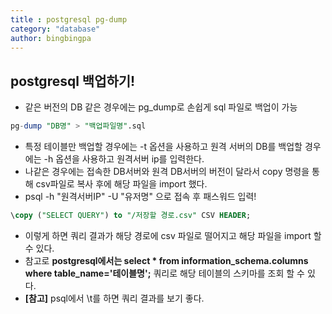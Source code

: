 ```yaml
---
title : postgresql pg-dump
category: "database"
author: bingbingpa
---
```


##  postgresql 백업하기!

- 같은 버전의 DB 같은 경우에는 pg_dump로 손쉽게 sql 파일로 백업이 가능
~~~ sql
pg-dump "DB명" > "백업파일명".sql
~~~
- 특정 테이블만 백업할 경우에는 -t 옵션을 사용하고 원격 서버의 DB를 백업할 경우에는 -h 옵션을 사용하고 원격서버 ip를 입력한다.
- 나같은 경우에는 접속한 DB서버와 원격 DB서버의 버전이 달라서 copy 명령을 통해 csv파일로 복사 후에 해당 파일을 import 했다.
- psql -h "원격서버IP" -U "유저명" 으로 접속 후 패스워드 입력!
~~~ sql
\copy ("SELECT QUERY") to "/저장할 경로.csv" CSV HEADER;
~~~
- 이렇게 하면 쿼리 결과가 해당 경로에 csv 파일로 떨어지고 해당 파일을 import 할 수 있다.
- 참고로 **postgresql에서는 select * from information_schema.columns where table_name='테이블명';** 쿼리로 해당 테이블의 스키마를 조회 할 수 있다.
- **[참고]** psql에서 \t를 하면 쿼리 결과를 보기 좋다.


